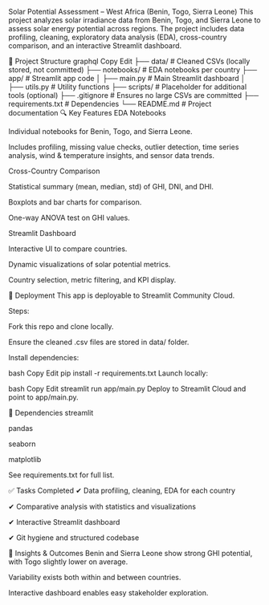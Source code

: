 Solar Potential Assessment – West Africa (Benin, Togo, Sierra Leone)
This project analyzes solar irradiance data from Benin, Togo, and Sierra Leone to assess solar energy potential across regions. The project includes data profiling, cleaning, exploratory data analysis (EDA), cross-country comparison, and an interactive Streamlit dashboard.

📁 Project Structure
graphql
Copy
Edit
├── data/ # Cleaned CSVs (locally stored, not committed)
├── notebooks/ # EDA notebooks per country
├── app/ # Streamlit app code
│ ├── main.py # Main Streamlit dashboard
│ ├── utils.py # Utility functions
├── scripts/ # Placeholder for additional tools (optional)
├── .gitignore # Ensures no large CSVs are committed
├── requirements.txt # Dependencies
└── README.md # Project documentation
🔍 Key Features
EDA Notebooks

Individual notebooks for Benin, Togo, and Sierra Leone.

Includes profiling, missing value checks, outlier detection, time series analysis, wind & temperature insights, and sensor data trends.

Cross-Country Comparison

Statistical summary (mean, median, std) of GHI, DNI, and DHI.

Boxplots and bar charts for comparison.

One-way ANOVA test on GHI values.

Streamlit Dashboard

Interactive UI to compare countries.

Dynamic visualizations of solar potential metrics.

Country selection, metric filtering, and KPI display.

🚀 Deployment
This app is deployable to Streamlit Community Cloud.

Steps:

Fork this repo and clone locally.

Ensure the cleaned .csv files are stored in data/ folder.

Install dependencies:

bash
Copy
Edit
pip install -r requirements.txt
Launch locally:

bash
Copy
Edit
streamlit run app/main.py
Deploy to Streamlit Cloud and point to app/main.py.

🧰 Dependencies
streamlit

pandas

seaborn

matplotlib

See requirements.txt for full list.

✅ Tasks Completed
✔ Data profiling, cleaning, EDA for each country

✔ Comparative analysis with statistics and visualizations

✔ Interactive Streamlit dashboard

✔ Git hygiene and structured codebase

🧠 Insights & Outcomes
Benin and Sierra Leone show strong GHI potential, with Togo slightly lower on average.

Variability exists both within and between countries.

Interactive dashboard enables easy stakeholder exploration.

